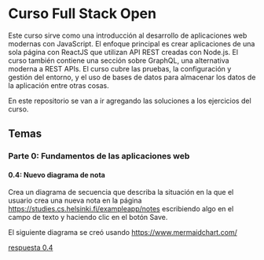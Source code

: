 # Curso Full Stack Open
Este curso sirve como una introducción al desarrollo de aplicaciones web modernas con JavaScript. El enfoque principal es crear aplicaciones de una sola página con ReactJS que utilizan API REST creadas con Node.js. El curso también contiene una sección sobre GraphQL, una alternativa moderna a REST APIs.
El curso cubre las pruebas, la configuración y gestión del entorno, y el uso de bases de datos para almacenar los datos de la aplicación entre otras cosas.

En este repositorio se van a ir agregando las soluciones a los ejercicios del curso.



## **Temas**

### **Parte 0: Fundamentos de las aplicaciones web**

#### 0.4: Nuevo diagrama de nota

Crea un diagrama de secuencia que describa la situación en la que el usuario crea una nueva nota en la página https://studies.cs.helsinki.fi/exampleapp/notes escribiendo algo en el campo de texto y haciendo clic en el botón Save.

El siguiente diagrama se creó usando https://www.mermaidchart.com/

[respuesta 0.4](./Part0/0.4/Diagrama_de_secuencia.md)

